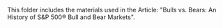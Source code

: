 This folder includes the materials used in the Article: "Bulls vs. Bears: An History of S&P 500® Bull and Bear Markets".
